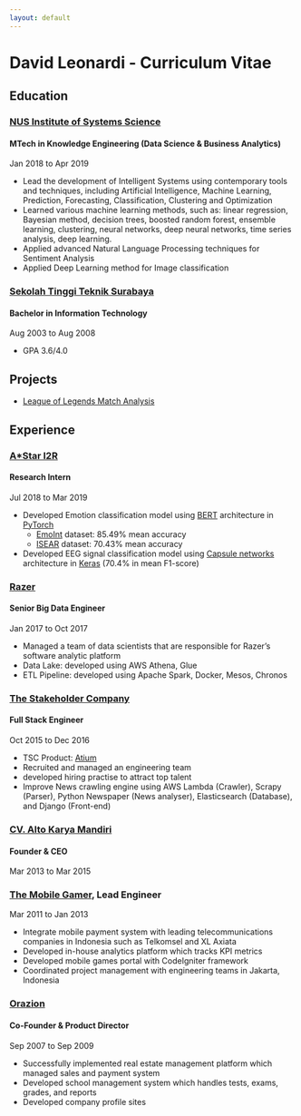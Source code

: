 ```yaml
---
layout: default
---
```

# David Leonardi - Curriculum Vitae

## Education

### [NUS Institute of Systems Science](https://www.iss.nus.edu.sg/graduate-programmes/programme/detail/master-of-technology-in-knowledge-engineering)
#### MTech in Knowledge Engineering (Data Science & Business Analytics)

Jan 2018 to Apr 2019

* Lead the development of Intelligent Systems using contemporary tools and techniques, including Artificial Intelligence, Machine Learning, Prediction, Forecasting, Classification, Clustering and Optimization
* Learned various machine learning methods, such as: linear regression, Bayesian method, decision trees, boosted random forest, ensemble learning, clustering, neural networks, deep neural networks, time series analysis, deep learning.
* Applied advanced Natural Language Processing techniques for Sentiment Analysis
* Applied Deep Learning method for Image classification

### [Sekolah Tinggi Teknik Surabaya](http://stts.edu)
#### Bachelor in Information Technology

Aug 2003 to Aug 2008

* GPA 3.6/4.0


## Projects
* [League of Legends Match Analysis](http://davidleonardi.me/LeagueofLegends_Matches_Analysis/)


## Experience

### [A*Star I2R](https://www.a-star.edu.sg/i2r)
#### Research Intern

Jul 2018 to Mar 2019
* Developed Emotion classification model using [BERT](https://arxiv.org/abs/1810.04805) architecture in [PyTorch](https://pytorch.org/)
  * [EmoInt](https://saifmohammad.com/WebPages/EmotionIntensity-SharedTask.html) dataset: 85.49% mean accuracy
  * [ISEAR](https://github.com/sinmaniphel/py_isear_dataset) dataset: 70.43% mean accuracy
* Developed EEG signal classification model using [Capsule networks](https://arxiv.org/abs/1710.09829) architecture in [Keras](https://keras.io/) (70.4% in mean F1-score)

### [Razer](https://www.razerzone.com)
#### Senior Big Data Engineer

Jan 2017 to Oct 2017
* Managed a team of data scientists that are responsible for Razer’s software analytic platform
* Data Lake: developed using AWS Athena, Glue
* ETL Pipeline: developed using Apache Spark, Docker, Mesos, Chronos

### [The Stakeholder Company](https://tsc.ai)
#### Full Stack Engineer

Oct 2015 to Dec 2016
* TSC Product: [Atium](https://vimeo.com/283410253)
* Recruited and managed an engineering team
* developed hiring practise to attract top talent
* Improve News crawling engine using AWS Lambda (Crawler), Scrapy (Parser), Python Newspaper (News analyser), Elasticsearch (Database), and Django (Front-end)

### [CV. Alto Karya Mandiri](#)
#### Founder & CEO

Mar 2013 to Mar 2015

### [The Mobile Gamer](https://www.crunchbase.com/organization/the-mobile-gamer), Lead Engineer
Mar 2011 to Jan 2013
* Integrate mobile payment system with leading telecommunications companies in Indonesia such as Telkomsel and XL Axiata
* Developed in-house analytics platform which tracks KPI metrics
* Developed mobile games portal with CodeIgniter framework
* Coordinated project management with engineering teams in Jakarta, Indonesia

### [Orazion](#)
#### Co-Founder & Product Director

Sep 2007 to Sep 2009
* Successfully implemented real estate management platform which managed sales and payment system
* Developed school management system which handles tests, exams, grades, and reports
* Developed company profile sites 

